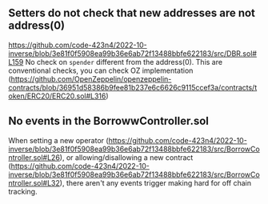 ## Setters do not check that new addresses are not address(0)

https://github.com/code-423n4/2022-10-inverse/blob/3e81f0f5908ea99b36e6ab72f13488bbfe622183/src/DBR.sol#L159
No check on `spender` different from the address(0). This are conventional checks, you can check OZ implementation (https://github.com/OpenZeppelin/openzeppelin-contracts/blob/36951d58386b9fee81b237e6c6626c9115ccef3a/contracts/token/ERC20/ERC20.sol#L316)

## No events in the BorrowwController.sol

When setting a new operator (https://github.com/code-423n4/2022-10-inverse/blob/3e81f0f5908ea99b36e6ab72f13488bbfe622183/src/BorrowController.sol#L26), or allowing/disallowing a new contract (https://github.com/code-423n4/2022-10-inverse/blob/3e81f0f5908ea99b36e6ab72f13488bbfe622183/src/BorrowController.sol#L32), there aren't any events trigger making hard for off chain tracking.